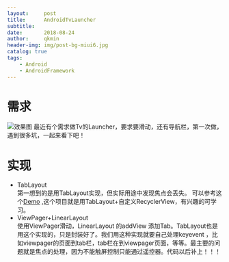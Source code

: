 ```yaml
---
layout:     post
title:      AndroidTvLauncher
subtitle:  
date:       2018-08-24
author:     qkmin
header-img: img/post-bg-miui6.jpg
catalog: true
tags:
    - Android 
    - AndroidFramework
---
```

# 需求   
![效果图](https://timgsa.baidu.com/timg?image&quality=80&size=b9999_10000&sec=1535114917308&di=c285611363c545cf061b40d76cb9efd9&imgtype=0&src=http%3A%2F%2Fimg.zcool.cn%2Fcommunity%2F01bc4e5544d8a40000019ae91367a0.jpg%402o.jpg)
最近有个需求做Tv的Launcher，要求要滑动，还有导航栏，第一次做，遇到很多坑，一起来看下吧！
  
# 实现  
* TabLayout  
第一想到的是用TabLayout实现，但实际用途中发现焦点会丢失。  可以参考这个[Demo](https://github.com/zhousuqiang/TvRecyclerView)  ,这个项目就是用TabLayout+自定义RecyclerView，有兴趣的可学习。
* ViewPager+LinearLayout  
使用ViewPager滑动，LinearLayout 的addView 添加Tab。TabLayout也是用这个实现的，只是封装好了。我们用这种实现就要自己处理keyevent
，比如viewpager的页面到tab栏，tab栏在到viewpager页面，等等。最主要的问题就是焦点的处理，因为不能触屏控制只能通过遥控器。代码以后补上！！！

